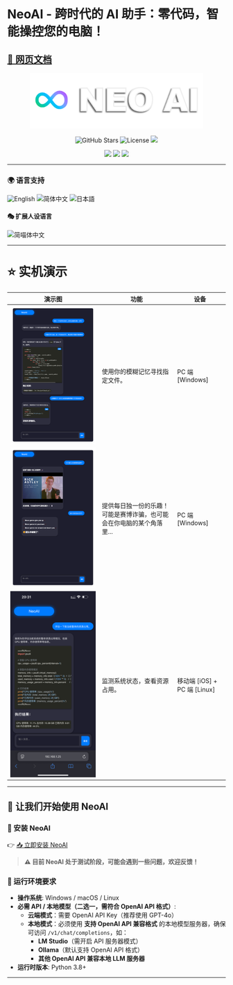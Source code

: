 # NeoAI - 跨时代的 AI 助手：零代码，智能操控您的电脑！

## [📖 网页文档](https://thed0ublec.github.io/NeoAI)

<p align="center">
  <img src="images/LOGO.png" alt="Logo" width="400" />
</p>

<p align="center">
  <img src="https://img.shields.io/badge/STARS-%E2%AD%90%2051-white?style=for-the-badge" alt="GitHub Stars">
  <img src="https://img.shields.io/badge/LICENSE-MIT-purple?style=for-the-badge" alt="License">
  <img src="https://img.shields.io/badge/OPENAI%20API-REQUIRED-red?style=for-the-badge">
</p>

<p align="center">
  <img src="https://img.shields.io/badge/PLATFORM-WINDOWS-0078D6?style=for-the-badge">
  <img src="https://img.shields.io/badge/PLATFORM-macOS-292E33?style=for-the-badge">
  <img src="https://img.shields.io/badge/PLATFORM-LINUX-1793D1?style=for-the-badge">
</p>

---

### 🌍 语言支持

![English](https://img.shields.io/badge/Language-🇺🇸English-blue?style=for-the-badge)
![简体中文](https://img.shields.io/badge/语言-🇨🇳简体中文-red?style=for-the-badge)
![日本語](https://img.shields.io/badge/言語-🇯🇵日本語-pink?style=for-the-badge)

#### 🎭 扩展人设语言

![简喵体中文](https://img.shields.io/badge/语言-🇨🇳简喵体中文🐱-red?style=for-the-badge)

---

# ⭐ 实机演示

| 演示图                  | 功能                                                                  | 设备                         |
| ----------------------- | --------------------------------------------------------------------- | ---------------------------- |
| ![alt text](images/demo-1.png) | 使用你的模糊记忆寻找指定文件。                                        | PC 端 [Windows]              |
| ![alt text](images/demo-2.png) | 提供每日独一份的乐趣！可能是赛博诈骗，也可能会在你电脑的某个角落里... | PC 端 [Windows]              |
| ![alt text](images/demo-3.png) | 监测系统状态，查看资源占用。                                          | 移动端 [iOS] + PC 端 [Linux] |

---

## 🚀 让我们开始使用 NeoAI

### **🔹 安装 NeoAI**

👉 [📥 立即安装 NeoAI](https://thed0ublec.github.io/NeoAI/#/zh-CN/installation)

> **⚠️ 目前 NeoAI 处于测试阶段，可能会遇到一些问题，欢迎反馈！**

### **🔹 运行环境要求**

- **操作系统**: Windows / macOS / Linux
- **必需 API / 本地模型（二选一，需符合 OpenAI API 格式）**:
  - **云端模式**：需要 OpenAI API Key（推荐使用 GPT-4o）
  - **本地模式**：必须使用 **支持 OpenAI API 兼容格式** 的本地模型服务器，确保可访问 `/v1/chat/completions`，如：
    - **LM Studio**（需开启 API 服务器模式）
    - **Ollama**（默认支持 OpenAI API 格式）
    - **其他 OpenAI API 兼容本地 LLM 服务器**
- **运行时版本**: Python 3.8+

---

